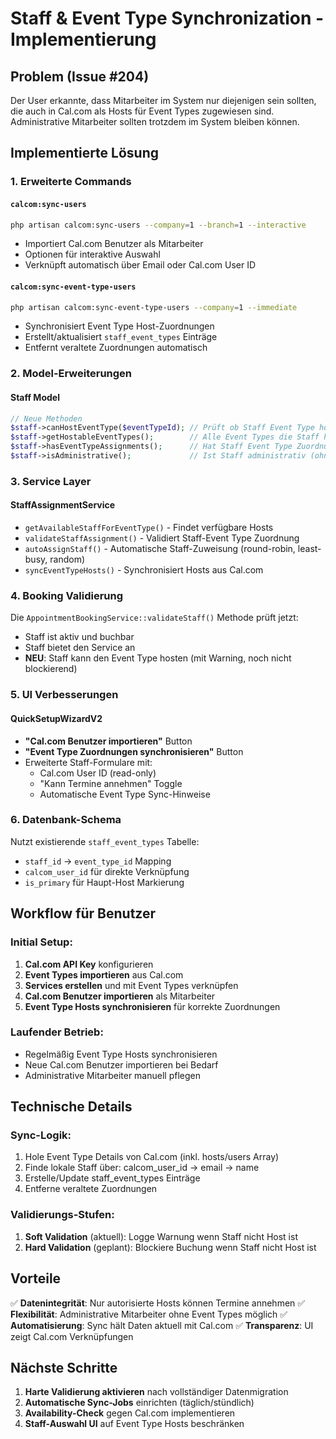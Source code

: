 # Staff & Event Type Synchronization - Implementierung

## Problem (Issue #204)
Der User erkannte, dass Mitarbeiter im System nur diejenigen sein sollten, die auch in Cal.com als Hosts für Event Types zugewiesen sind. Administrative Mitarbeiter sollten trotzdem im System bleiben können.

## Implementierte Lösung

### 1. **Erweiterte Commands**

#### `calcom:sync-users`
```bash
php artisan calcom:sync-users --company=1 --branch=1 --interactive
```
- Importiert Cal.com Benutzer als Mitarbeiter
- Optionen für interaktive Auswahl
- Verknüpft automatisch über Email oder Cal.com User ID

#### `calcom:sync-event-type-users`
```bash
php artisan calcom:sync-event-type-users --company=1 --immediate
```
- Synchronisiert Event Type Host-Zuordnungen
- Erstellt/aktualisiert `staff_event_types` Einträge
- Entfernt veraltete Zuordnungen automatisch

### 2. **Model-Erweiterungen**

#### Staff Model
```php
// Neue Methoden
$staff->canHostEventType($eventTypeId); // Prüft ob Staff Event Type hosten kann
$staff->getHostableEventTypes();        // Alle Event Types die Staff hosten kann
$staff->hasEventTypeAssignments();      // Hat Staff Event Type Zuordnungen?
$staff->isAdministrative();             // Ist Staff administrativ (ohne Event Types)?
```

### 3. **Service Layer**

#### StaffAssignmentService
- `getAvailableStaffForEventType()` - Findet verfügbare Hosts
- `validateStaffAssignment()` - Validiert Staff-Event Type Zuordnung
- `autoAssignStaff()` - Automatische Staff-Zuweisung (round-robin, least-busy, random)
- `syncEventTypeHosts()` - Synchronisiert Hosts aus Cal.com

### 4. **Booking Validierung**

Die `AppointmentBookingService::validateStaff()` Methode prüft jetzt:
- Staff ist aktiv und buchbar
- Staff bietet den Service an
- **NEU**: Staff kann den Event Type hosten (mit Warning, noch nicht blockierend)

### 5. **UI Verbesserungen**

#### QuickSetupWizardV2
- **"Cal.com Benutzer importieren"** Button
- **"Event Type Zuordnungen synchronisieren"** Button  
- Erweiterte Staff-Formulare mit:
  - Cal.com User ID (read-only)
  - "Kann Termine annehmen" Toggle
  - Automatische Event Type Sync-Hinweise

### 6. **Datenbank-Schema**

Nutzt existierende `staff_event_types` Tabelle:
- `staff_id` → `event_type_id` Mapping
- `calcom_user_id` für direkte Verknüpfung
- `is_primary` für Haupt-Host Markierung

## Workflow für Benutzer

### Initial Setup:
1. **Cal.com API Key** konfigurieren
2. **Event Types importieren** aus Cal.com
3. **Services erstellen** und mit Event Types verknüpfen
4. **Cal.com Benutzer importieren** als Mitarbeiter
5. **Event Type Hosts synchronisieren** für korrekte Zuordnungen

### Laufender Betrieb:
- Regelmäßig Event Type Hosts synchronisieren
- Neue Cal.com Benutzer importieren bei Bedarf
- Administrative Mitarbeiter manuell pflegen

## Technische Details

### Sync-Logik:
1. Hole Event Type Details von Cal.com (inkl. hosts/users Array)
2. Finde lokale Staff über: calcom_user_id → email → name
3. Erstelle/Update staff_event_types Einträge
4. Entferne veraltete Zuordnungen

### Validierungs-Stufen:
1. **Soft Validation** (aktuell): Logge Warnung wenn Staff nicht Host ist
2. **Hard Validation** (geplant): Blockiere Buchung wenn Staff nicht Host ist

## Vorteile

✅ **Datenintegrität**: Nur autorisierte Hosts können Termine annehmen
✅ **Flexibilität**: Administrative Mitarbeiter ohne Event Types möglich
✅ **Automatisierung**: Sync hält Daten aktuell mit Cal.com
✅ **Transparenz**: UI zeigt Cal.com Verknüpfungen

## Nächste Schritte

1. **Harte Validierung aktivieren** nach vollständiger Datenmigration
2. **Automatische Sync-Jobs** einrichten (täglich/stündlich)
3. **Availability-Check** gegen Cal.com implementieren
4. **Staff-Auswahl UI** auf Event Type Hosts beschränken